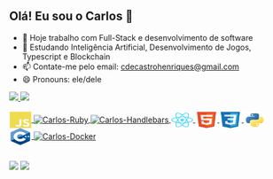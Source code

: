 ## Olá! Eu sou o Carlos 👋

- 🔭 Hoje trabalho com Full-Stack e desenvolvimento de software
- 🌱 Estudando Inteligência Artificial, Desenvolvimento de Jogos, Typescript e Blockchain
- 📫 Contate-me pelo email: cdecastrohenriques@gmail.com
- 😄 Pronouns: ele/dele

<div>
  <a href="https://github.com/CECH-Carlos">
  <img height="180em" src="https://github-readme-stats.vercel.app/api?username=CECH-Carlos&show_icons=true&theme=radical&include_all_commits=true&conut_private=true"/>
  <img height="180em" src="https://github-readme-stats.vercel.app/api/top-langs/?username=CECH-Carlos&layout=compact&langs_count=16&theme=radical"/>
</div>

<div style="display: inline_block"><br>
  <img align="center" alt="Carlos-Js" height="30" width="40" src="https://raw.githubusercontent.com/devicons/devicon/master/icons/javascript/javascript-plain.svg">
  <img align="center" alt="Carlos-Ruby" height="30" width="40" src="https://cdn.jsdelivr.net/gh/devicons/devicon/icons/ruby/ruby-original.svg">
  <img align="center" alt="Carlos-Handlebars" height="40" width="50" src="https://cdn.jsdelivr.net/gh/devicons/devicon/icons/handlebars/handlebars-original-wordmark.svg">
  <img align="center" alt="Carlos-React" height="30" width="40" src="https://raw.githubusercontent.com/devicons/devicon/master/icons/react/react-original.svg">
  <img align="center" alt="Carlos-HTML" height="30" width="40" src="https://raw.githubusercontent.com/devicons/devicon/master/icons/html5/html5-original.svg">
  <img align="center" alt="Carlos-CSS" height="30" width="40" src="https://raw.githubusercontent.com/devicons/devicon/master/icons/css3/css3-original.svg">
  <img align="center" alt="Carlos-Python" height="30" width="40" src="https://raw.githubusercontent.com/devicons/devicon/master/icons/python/python-original.svg">
  <img align="center" alt="Carlos-C++" height="30" width="40" src="https://raw.githubusercontent.com/devicons/devicon/master/icons/cplusplus/cplusplus-original.svg">
  <img align="center" alt="Carlos-Docker" height="30" width="40" src="https://cdn.jsdelivr.net/gh/devicons/devicon/icons/docker/docker-original-wordmark.svg">
</div>

##

<div> 
  <a href = "mailto:cdecastrohenriques@gmail.com"><img src="https://img.shields.io/badge/-Gmail-%23333?style=for-the-badge&logo=gmail&logoColor=white" target="_blank"></a>
  <a href="https://www.linkedin.com/in/carlos-eduardo-de-castro-henriques-106331208/" target="_blank"><img src="https://img.shields.io/badge/-LinkedIn-%230077B5?style=for-the-badge&logo=linkedin&logoColor=white" target="_blank"></a>  
</div>
